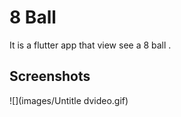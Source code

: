 # 8 Ball

It is a flutter app that view see a 8 ball .

## Screenshots

![](images/Untitle dvideo.gif)
